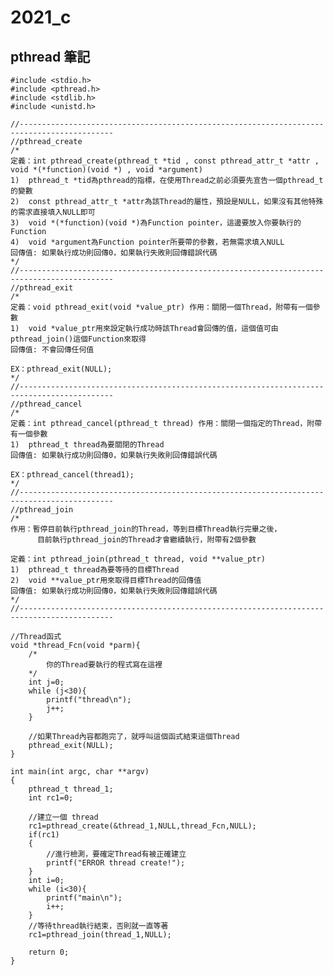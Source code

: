 # 2021_c

## pthread 筆記

    #include <stdio.h>
    #include <pthread.h>
    #include <stdlib.h>
    #include <unistd.h>

    //-------------------------------------------------------------------------------------------
    //pthread_create
    /*
    定義：int pthread_create(pthread_t *tid , const pthread_attr_t *attr , void *(*function)(void *) , void *argument)
    1)  pthread_t *tid為pthread的指標，在使用Thread之前必須要先宣告一個pthread_t的變數
    2)  const pthread_attr_t *attr為該Thread的屬性，預設是NULL，如果沒有其他特殊的需求直接填入NULL即可
    3)  void *(*function)(void *)為Function pointer，這邊要放入你要執行的Function
    4)  void *argument為Function pointer所要帶的參數，若無需求填入NULL
    回傳值: 如果執行成功則回傳0，如果執行失敗則回傳錯誤代碼
    */
    //-------------------------------------------------------------------------------------------
    //pthread_exit
    /*
    定義：void pthread_exit(void *value_ptr) 作用：關閉一個Thread，附帶有一個參數
    1)  void *value_ptr用來設定執行成功時該Thread會回傳的值，這個值可由pthread_join()這個Function來取得
    回傳值: 不會回傳任何值

    EX：pthread_exit(NULL);
    */
    //-------------------------------------------------------------------------------------------
    //pthread_cancel
    /*
    定義：int pthread_cancel(pthread_t thread) 作用：關閉一個指定的Thread，附帶有一個參數
    1)  pthread_t thread為要關閉的Thread
    回傳值: 如果執行成功則回傳0，如果執行失敗則回傳錯誤代碼

    EX：pthread_cancel(thread1);
    */
    //-------------------------------------------------------------------------------------------
    //pthread_join
    /*
    作用：暫停目前執行pthread_join的Thread，等到目標Thread執行完畢之後，
          目前執行pthread_join的Thread才會繼續執行，附帶有2個參數

    定義：int pthread_join(pthread_t thread, void **value_ptr)
    1)  pthread_t thread為要等待的目標Thread
    2)  void **value_ptr用來取得目標Thread的回傳值
    回傳值: 如果執行成功則回傳0，如果執行失敗則回傳錯誤代碼
    */
    //-------------------------------------------------------------------------------------------

    //Thread函式
    void *thread_Fcn(void *parm){
        /*
            你的Thread要執行的程式寫在這裡
        */
        int j=0;
        while (j<30){
            printf("thread\n");
            j++;
        }

        //如果Thread內容都跑完了，就呼叫這個函式結束這個Thread
        pthread_exit(NULL);
    }

    int main(int argc, char **argv)
    {
        pthread_t thread_1;
        int rc1=0;

        //建立一個 thread
        rc1=pthread_create(&thread_1,NULL,thread_Fcn,NULL);
        if(rc1)
        {
            //進行檢測，要確定Thread有被正確建立
            printf("ERROR thread create!");
        }
        int i=0;
        while (i<30){
            printf("main\n");
            i++;
        }
        //等待thread執行結束，否則就一直等著
        rc1=pthread_join(thread_1,NULL);

        return 0;
    }
